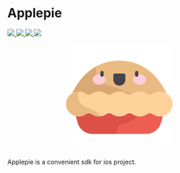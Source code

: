 # Applepie

<p align="left">
<a href="">
  <img src="http://img.shields.io/badge/OS%20X-10.10%2B-blue.svg" />
</a>
<a href="">
  <img src="http://img.shields.io/badge/Swift-4.2-blue.svg" />
</a>
<a href="https://travis-ci.org/cdtschange/ios-applepie">
  <img src="https://travis-ci.org/cdtschange/ios-applepie.svg?branch=master" />
</a>
<a href="https://codecov.io/gh/cdtschange/ios-applepie">
  <img src="https://codecov.io/gh/cdtschange/ios-applepie/branch/master/graph/badge.svg" />
</a>
</p>
<p align="center">
<img src="/images/logo.png" alt="Applepie" title="Applepie" width="240"/>
</p>
</p>

Applepie is a convenient sdk for ios project.
